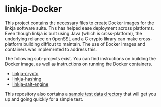 # linkja-Docker

This project contains the necessary files to create Docker images for the linkja software suite.  This has helped ease deployment across platforms.  Even though linkja is built using Java (which is cross-platform), the underlying reliance on OpenSSL and a C crypto library can make cross-platform building difficult to maintain.  The use of Docker images and containers was implemented to address this.

The following sub-projects exist.  You can find instructions on building the Docker image, as well as instructions on running the Docker containers.

* [linkja-crypto](linkja-crypto)
* [linkja-hashing](linkja-hashing)
* [linkja-salt-engine](linkja-salt-engine)

This repository also contains a [sample test data directory](test-data) that will get you up and going quickly for a simple test.
